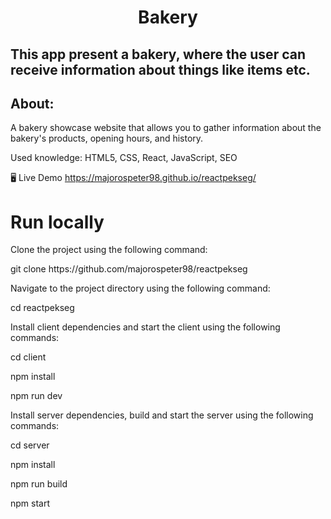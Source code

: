 <h1 style="text-align:center">Bakery</h1>
<h2>This app present a bakery, where the user can receive information about things like items etc. </h2>

<h2>About: </h2>
<p>A bakery showcase website that allows you to gather information about the bakery's products, opening hours, and history. </p>
<p>Used knowledge: HTML5, CSS, React, JavaScript, SEO </p>

🖥️ Live Demo
<a href="https://majorospeter98.github.io/reactpekseg/">https://majorospeter98.github.io/reactpekseg/<a>

<h1>Run locally </h1>
<p> Clone the project using the following command:</p>
<p>git clone https://github.com/majorospeter98/reactpekseg</p>
<p>Navigate to the project directory using the following command:</p>
<p>cd reactpekseg</p>
<p>Install client dependencies and start the client using the following commands:</p>

<p>cd client </p>
<p>npm install </p>
<p> npm run dev</p>
<p>Install server dependencies, build and start the server using the following commands: </p>

<p>cd server </p>
<p>npm install </p>
<p>npm run build </p>
<p>npm start </p>
